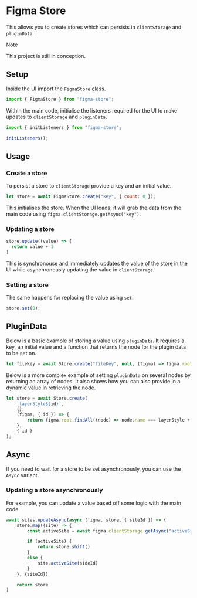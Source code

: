 # Figma Store

This allows you to create stores which can persists in `clientStorage` and `pluginData`.

> [!NOTE]
> This project is still in conception.

## Setup

Inside the UI import the `FigmaStore` class.

```js
import { FigmaStore } from "figma-store";
```

Within the main code, initialise the listeners required for the UI to make updates to `clientStorage` and `pluginData`.

```js
import { initListeners } from "figma-store";

initListeners();
```

## Usage

### Create a store

To persist a store to `clientStorage` provide a key and an initial value.

```js
let store = await FigmaStore.create("key", { count: 0 });
```

This initialises the store. When the UI loads, it will grab the data from the main code using `figma.clientStorage.getAsync("key")`.

### Updating a store

```js
store.update((value) => {
  return value + 1
)
```

This is synchronouse and immediately updates the value of the store in the UI while asynchronously updating the value in `clientStorage`.

### Setting a store

The same happens for replacing the value using `set`.

```js
store.set(0);
```

## PluginData

Below is a basic example of storing a value using `pluginData`. It requires a key, an initial value and a function that returns the node for the plugin data to be set on.

```js
let fileKey = await Store.create("fileKey", null, (figma) => figma.root);
```

Below is a more complex example of setting `pluginData` on several nodes by returning an array of nodes. It also shows how you can also provide in a dynamic value in retrieving the node.

```js
let store = await Store.create(
    `layerStyle${id}`,
    {},
    (figma, { id }) => {
        return figma.root.findAll((node) => node.name === layerStyle + id);
    },
    { id }
);
```

## Async

If you need to wait for a store to be set asynchronously, you can use the `Async` variant.

### Updating a store asynchronously

For example, you can update a value based off some logic with the main code.

```js
await sites.updateAsync(async (figma, store, { siteId }) => {
    store.map((site) => {
        const activeSite = await figma.clientStorage.getAsync("activeSite")

        if (activeSite) {
            return store.shift()
        }
        else {
            site.activeSite(sideId)
        }
    }, {siteId})

    return store
)
```
